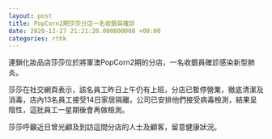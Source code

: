 ```yaml
---
layout: post
title: PopCorn2期莎莎分店一名收銀員確診
date: 2020-12-27 21:21:20.000000000 +08:00
categories: rthk
---
```


連鎖化妝品店莎莎位於將軍澳PopCorn2期的分店，一名收銀員確診感染新型肺炎。

莎莎在社交網頁表示，該名員工昨日上午仍有上班，分店已暫停營業，徹底清潔及消毒，店內13名員工接受14日家居隔離，公司已安排他們接受病毒檢測，結果呈陰性，這批員工一星期後會再做檢測。

莎莎呼籲近日曾光顧及到訪這間分店的人士及顧客，留意健康狀況。
